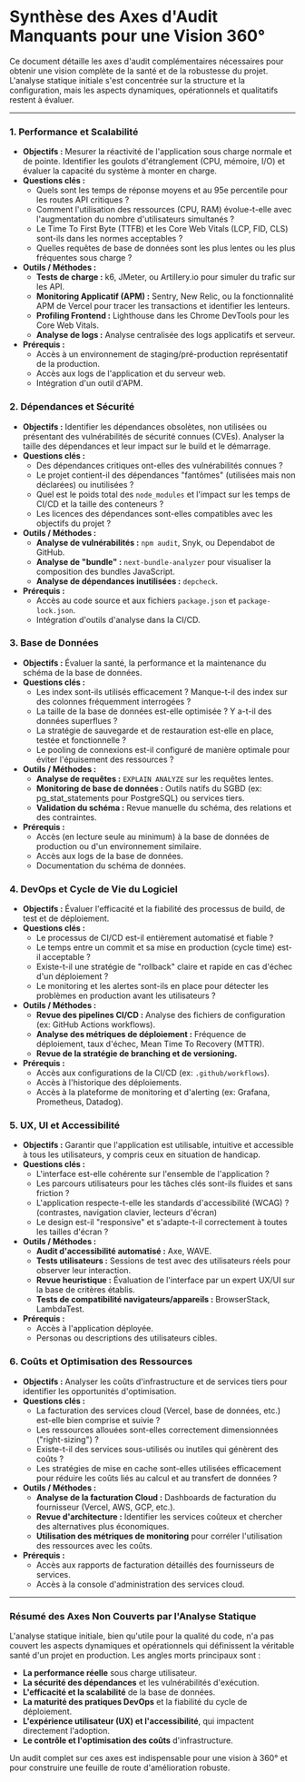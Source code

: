 # Synthèse des Axes d'Audit Manquants pour une Vision 360°

Ce document détaille les axes d'audit complémentaires nécessaires pour obtenir une vision complète de la santé et de la robustesse du projet. L'analyse statique initiale s'est concentrée sur la structure et la configuration, mais les aspects dynamiques, opérationnels et qualitatifs restent à évaluer.

---

### 1. Performance et Scalabilité

- **Objectifs :** Mesurer la réactivité de l'application sous charge normale et de pointe. Identifier les goulots d'étranglement (CPU, mémoire, I/O) et évaluer la capacité du système à monter en charge.
- **Questions clés :**
    - Quels sont les temps de réponse moyens et au 95e percentile pour les routes API critiques ?
    - Comment l'utilisation des ressources (CPU, RAM) évolue-t-elle avec l'augmentation du nombre d'utilisateurs simultanés ?
    - Le Time To First Byte (TTFB) et les Core Web Vitals (LCP, FID, CLS) sont-ils dans les normes acceptables ?
    - Quelles requêtes de base de données sont les plus lentes ou les plus fréquentes sous charge ?
- **Outils / Méthodes :**
    - **Tests de charge :** k6, JMeter, ou Artillery.io pour simuler du trafic sur les API.
    - **Monitoring Applicatif (APM) :** Sentry, New Relic, ou la fonctionnalité APM de Vercel pour tracer les transactions et identifier les lenteurs.
    - **Profiling Frontend :** Lighthouse dans les Chrome DevTools pour les Core Web Vitals.
    - **Analyse de logs :** Analyse centralisée des logs applicatifs et serveur.
- **Prérequis :**
    - Accès à un environnement de staging/pré-production représentatif de la production.
    - Accès aux logs de l'application et du serveur web.
    - Intégration d'un outil d'APM.

### 2. Dépendances et Sécurité

- **Objectifs :** Identifier les dépendances obsolètes, non utilisées ou présentant des vulnérabilités de sécurité connues (CVEs). Analyser la taille des dépendances et leur impact sur le build et le démarrage.
- **Questions clés :**
    - Des dépendances critiques ont-elles des vulnérabilités connues ?
    - Le projet contient-il des dépendances "fantômes" (utilisées mais non déclarées) ou inutilisées ?
    - Quel est le poids total des `node_modules` et l'impact sur les temps de CI/CD et la taille des conteneurs ?
    - Les licences des dépendances sont-elles compatibles avec les objectifs du projet ?
- **Outils / Méthodes :**
    - **Analyse de vulnérabilités :** `npm audit`, Snyk, ou Dependabot de GitHub.
    - **Analyse de "bundle" :** `next-bundle-analyzer` pour visualiser la composition des bundles JavaScript.
    - **Analyse de dépendances inutilisées :** `depcheck`.
- **Prérequis :**
    - Accès au code source et aux fichiers `package.json` et `package-lock.json`.
    - Intégration d'outils d'analyse dans la CI/CD.

### 3. Base de Données

- **Objectifs :** Évaluer la santé, la performance et la maintenance du schéma de la base de données.
- **Questions clés :**
    - Les index sont-ils utilisés efficacement ? Manque-t-il des index sur des colonnes fréquemment interrogées ?
    - La taille de la base de données est-elle optimisée ? Y a-t-il des données superflues ?
    - La stratégie de sauvegarde et de restauration est-elle en place, testée et fonctionnelle ?
    - Le pooling de connexions est-il configuré de manière optimale pour éviter l'épuisement des ressources ?
- **Outils / Méthodes :**
    - **Analyse de requêtes :** `EXPLAIN ANALYZE` sur les requêtes lentes.
    - **Monitoring de base de données :** Outils natifs du SGBD (ex: pg_stat_statements pour PostgreSQL) ou services tiers.
    - **Validation du schéma :** Revue manuelle du schéma, des relations et des contraintes.
- **Prérequis :**
    - Accès (en lecture seule au minimum) à la base de données de production ou d'un environnement similaire.
    - Accès aux logs de la base de données.
    - Documentation du schéma de données.

### 4. DevOps et Cycle de Vie du Logiciel

- **Objectifs :** Évaluer l'efficacité et la fiabilité des processus de build, de test et de déploiement.
- **Questions clés :**
    - Le processus de CI/CD est-il entièrement automatisé et fiable ?
    - Le temps entre un commit et sa mise en production (cycle time) est-il acceptable ?
    - Existe-t-il une stratégie de "rollback" claire et rapide en cas d'échec d'un déploiement ?
    - Le monitoring et les alertes sont-ils en place pour détecter les problèmes en production avant les utilisateurs ?
- **Outils / Méthodes :**
    - **Revue des pipelines CI/CD :** Analyse des fichiers de configuration (ex: GitHub Actions workflows).
    - **Analyse des métriques de déploiement :** Fréquence de déploiement, taux d'échec, Mean Time To Recovery (MTTR).
    - **Revue de la stratégie de branching et de versioning.**
- **Prérequis :**
    - Accès aux configurations de la CI/CD (ex: `.github/workflows`).
    - Accès à l'historique des déploiements.
    - Accès à la plateforme de monitoring et d'alerting (ex: Grafana, Prometheus, Datadog).

### 5. UX, UI et Accessibilité

- **Objectifs :** Garantir que l'application est utilisable, intuitive et accessible à tous les utilisateurs, y compris ceux en situation de handicap.
- **Questions clés :**
    - L'interface est-elle cohérente sur l'ensemble de l'application ?
    - Les parcours utilisateurs pour les tâches clés sont-ils fluides et sans friction ?
    - L'application respecte-t-elle les standards d'accessibilité (WCAG) ? (contrastes, navigation clavier, lecteurs d'écran)
    - Le design est-il "responsive" et s'adapte-t-il correctement à toutes les tailles d'écran ?
- **Outils / Méthodes :**
    - **Audit d'accessibilité automatisé :** Axe, WAVE.
    - **Tests utilisateurs :** Sessions de test avec des utilisateurs réels pour observer leur interaction.
    - **Revue heuristique :** Évaluation de l'interface par un expert UX/UI sur la base de critères établis.
    - **Tests de compatibilité navigateurs/appareils :** BrowserStack, LambdaTest.
- **Prérequis :**
    - Accès à l'application déployée.
    - Personas ou descriptions des utilisateurs cibles.

### 6. Coûts et Optimisation des Ressources

- **Objectifs :** Analyser les coûts d'infrastructure et de services tiers pour identifier les opportunités d'optimisation.
- **Questions clés :**
    - La facturation des services cloud (Vercel, base de données, etc.) est-elle bien comprise et suivie ?
    - Les ressources allouées sont-elles correctement dimensionnées ("right-sizing") ?
    - Existe-t-il des services sous-utilisés ou inutiles qui génèrent des coûts ?
    - Les stratégies de mise en cache sont-elles utilisées efficacement pour réduire les coûts liés au calcul et au transfert de données ?
- **Outils / Méthodes :**
    - **Analyse de la facturation Cloud :** Dashboards de facturation du fournisseur (Vercel, AWS, GCP, etc.).
    - **Revue d'architecture :** Identifier les services coûteux et chercher des alternatives plus économiques.
    - **Utilisation des métriques de monitoring** pour corréler l'utilisation des ressources avec les coûts.
- **Prérequis :**
    - Accès aux rapports de facturation détaillés des fournisseurs de services.
    - Accès à la console d'administration des services cloud.

---

### Résumé des Axes Non Couverts par l'Analyse Statique

L'analyse statique initiale, bien qu'utile pour la qualité du code, n'a pas couvert les aspects dynamiques et opérationnels qui définissent la véritable santé d'un projet en production. Les angles morts principaux sont :
- **La performance réelle** sous charge utilisateur.
- **La sécurité des dépendances** et les vulnérabilités d'exécution.
- **L'efficacité et la scalabilité** de la base de données.
- **La maturité des pratiques DevOps** et la fiabilité du cycle de déploiement.
- **L'expérience utilisateur (UX) et l'accessibilité**, qui impactent directement l'adoption.
- **Le contrôle et l'optimisation des coûts** d'infrastructure.

Un audit complet sur ces axes est indispensable pour une vision à 360° et pour construire une feuille de route d'amélioration robuste.